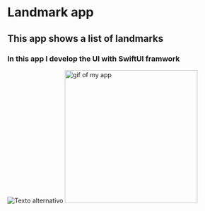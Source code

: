 
# Landmark app
## This app shows a list of landmarks
### In this app I develop the UI with SwiftUI framwork

![Texto alternativo](./assets/image.gif)
<img src="https://github.com/ivancard/landmark/assets/image.gif" alt="gif of my app" width="300">

